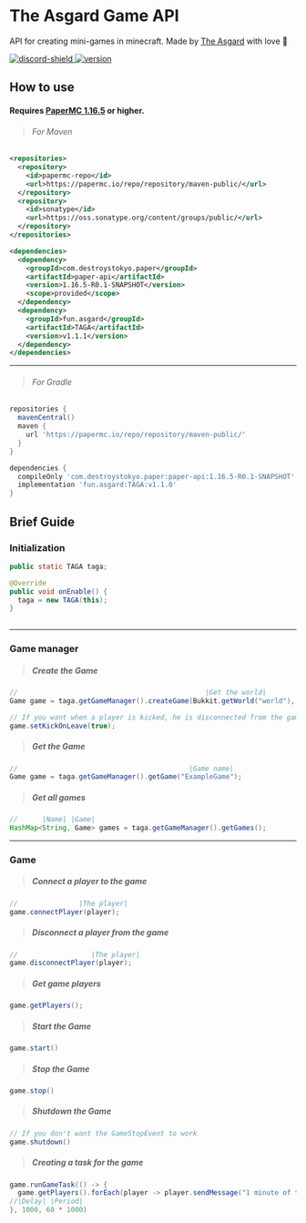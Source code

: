 # The Asgard Game API

API for creating mini-games in minecraft.
Made by [The Asgard](https://asgrad.fun/) with love 💙 

[discord-invite]: https://discord.gg/QXSGvGrzDj
[discord-shield]: https://discord.com/api/guilds/646285836500860929/widget.png
[version]: https://img.shields.io/static/v1?label=Version&message=v1.1.0&color=blue
[download]: #how-to-use
[ ![discord-shield][] ][discord-invite]
[ ![version][] ][download]

## How to use

#### Requires **[PaperMC 1.16.5](https://papermc.io/downloads)** or **higher**.

> ###### For Maven
```xml
<repositories>
  <repository>
    <id>papermc-repo</id>
    <url>https://papermc.io/repo/repository/maven-public/</url>
  </repository>
  <repository>
    <id>sonatype</id>
    <url>https://oss.sonatype.org/content/groups/public/</url>
  </repository>
</repositories>
```
```xml
<dependencies>
  <dependency>
    <groupId>com.destroystokyo.paper</groupId>
    <artifactId>paper-api</artifactId>
    <version>1.16.5-R0.1-SNAPSHOT</version>
    <scope>provided</scope>
  </dependency>
  <dependency>
    <groupId>fun.asgard</groupId>
    <artifactId>TAGA</artifactId>
    <version>v1.1.1</version>
  </dependency>
</dependencies>  
```

____

> ###### For Gradle
```gradle
repositories {
  mavenCentral()
  maven {
    url 'https://papermc.io/repo/repository/maven-public/'
  }
}
```
```gradle
dependencies {
  compileOnly 'com.destroystokyo.paper:paper-api:1.16.5-R0.1-SNAPSHOT'
  implementation 'fun.asgard:TAGA:v1.1.0'
}
```

## Brief Guide

### Initialization

```java
public static TAGA taga;

@Override
public void onEnable() {
  taga = new TAGA(this);
}  
        
```

____

### Game manager

> ##### Create the Game

```java
//                                              |Get the world|         |Game name|    |Game time|
Game game = taga.getGameManager().createGame(Bukkit.getWorld("world"), "ExampleGame", 5 * 60 * 1000);

// If you want when a player is kicked, he is disconnected from the game ( Default is false )
game.setKickOnLeave(true);
```

> ##### Get the Game

```java
//                                          |Game name|
Game game = taga.getGameManager().getGame("ExampleGame");
```

> ##### Get all games

```java
//      |Name| |Game|
HashMap<String, Game> games = taga.getGameManager().getGames();
```

____

### Game

> ##### Connect a player to the game

```java
//               |The player|
game.connectPlayer(player);
```

> ##### Disconnect a player from the game

```java
//                  |The player|
game.disconnectPlayer(player);
```

> ##### Get game players

```java
game.getPlayers();
```

> ##### Start the Game

```java
game.start()
```

> ##### Stop the Game

```java
game.stop()
```

> ##### Shutdown the Game

```java
// If you don't want the GameStopEvent to work
game.shutdown()
```

> ##### Creating a task for the game

```java
game.runGameTask(() -> {
  game.getPlayers().forEach(player -> player.sendMessage("1 minute of the game has passed"))
//|Delay| |Period|
}, 1000, 60 * 1000)
```
